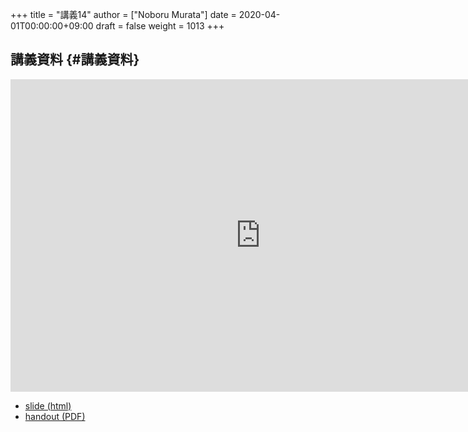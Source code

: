 +++
title = "講義14"
author = ["Noboru Murata"]
date = 2020-04-01T00:00:00+09:00
draft = false
weight = 1013
+++

## 講義資料 {#講義資料}

<iframe src="https://noboru-murata.github.io/signal-processing/slides/slide14.html"
	width="800" height="500" frameborder="0"
	allowfullscreen="allowfullscreen"
	allow="geolocation *; microphone *; camera *; midi *; encrypted-media *">
</iframe>

-   [slide (html)](https://noboru-murata.github.io/probability-statistics/slides/slide14.html)
-   [handout (PDF)](https://noboru-murata.github.io/probability-statistics/pdfs/slide14.pdf)